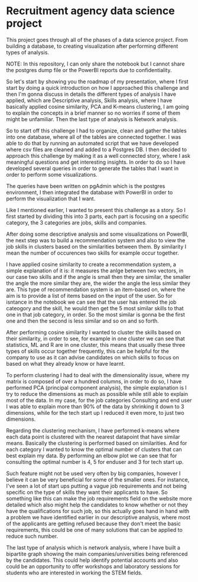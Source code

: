 # Recruitment agency data science project
This project goes through all of the phases of a data science project. From building a database, to creating visualization after performing different types of analysis.

 NOTE: In this repository, I can only share the notebook but I cannot share the postgres dump file or the PowerBI reports due to confidentiality.

So let's start by showing you the roadmap of my presentation, where I first start by doing a quick introduction on how I approached this challenge and then I'm gonna discuss in details the different types of analysis I have applied, which are Descriptive analysis, Skills analysis, where I have basically applied cosine similarity, PCA and K-means clustering, I am going to explain the concepts in a brief manner so no worries if some of them might be unfamiliar. Then the last type of analysis is Network analysis.

So to start off this challenge I had to organize, clean and gather the tables into one database, where all of the tables are connected together. I was able to do that by running an automated script that we have developed where csv files are cleaned and added to a Postgres DB. I then decided to approach this challenge by making it as a well connected story, where I ask meaningful questions and get interesting insights. In order to do so I have developed several queries in order to generate the tables that I want in order to perform some visualizations.


The queries have been written on pgAdmin which is the postgres environment, I then integrated the database with PowerBI in order to perform the visualization that I want.

Like I mentioned earlier, I wanted to present this challenge as a story. So I first started by dividing this into 3 parts, each part is focusing on a specific category, the 3 categories are jobs, skills and companies. 

After doing some descriptive analysis and some visualizations on PowerBI, the next step was to build a recommendation system and also to view the job skills in clusters based on the similarities between them. By similarity I mean the number of occurences two skills for example occur together.

I have applied cosine similarity to create a recommendation system, a simple explanation of it is: it measures the anlge between two vectors, in our case two skills and if the angle is small then they are similar, the smaller the angle the more similar they are, the wider the angle the less similar they are. This type of recommendation system is an item-based on, where the aim is to provide a list of items based on the input of the user. So for isntance in the notebook we can see that the user has entered the job cateogory and the skill, he would then get the 5 most similar skills to that one in that job category, in order. So the most similar is gonna be the first one and then the second is less similar and so on and so forth. 

After performing cosine similarity I wanted to cluster the skills based on their similarity, in order to see, for example in one cluster we can see that statistics, ML and R are in one cluster, this means that usually these three types of skills occur together frequently, this can be helpful for the company to use as it can advise candidates on which skills to focus on based on what they already know or have learnt.

To perform clustering I had to deal with the dimensionality issue, where my matrix is composed of over a hundred columns, in order to do so, I have performed PCA (principal component analysis), the simple explanation is I try to reduce the dimensions as much as possible while still able to explain most of the data. In my case, for the job categories Consulting and end user I was able to explain more than 90% of the data by shrinking it down to 3 dimensions, while for the tech start up I reduced it even more, to just two dimensions. 

Regarding the clustering mechanism, I have performed k-means where each data point is clustered with the nearest datapoint that have similar means. Basically the clustering is performed based on similarities. And for each category I wanted to know the optimal number of clusters that can best explain my data. By performing an elbow plot we can see that for consulting the optimal number is 4, 5 for enduser and 3 for tech start up.

Such feature might not be used very often by big companies, however I believe it can be very beneficial for some of the smaller ones. For instance, I've seen a lot of start ups putting a vague job requirements and not being specific on the type of skills they want their applicants to have. So something like this can make the job requirements field on the website more detailed which also might help the candidates to know whether or not they have the qualifications for such job, so this actually goes hand in hand with a problem we have identified earlier in our descriptive analysis, where most of the applicants are getting refused because they don't meet the basic requirements, this could be one of many solutions that can be applied to reduce such number. 


The last type of analysis which is network analysis, where I have built a bipartite graph showing the main companies/universities being referenced by the candidates. This could help identify potential accounts and also could be an opportunity to offer workshops and laboratory sessions for students who are interested in working the STEM fields.

